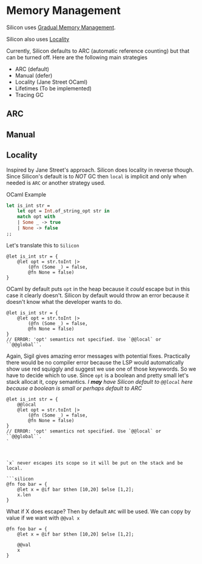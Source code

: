 # Memory Management

Silicon uses [Gradual Memory Management](https://jondgoodwin.com/pling/gmm.pdf).

Silicon also uses [Locality](https://blog.janestreet.com/oxidizing-ocaml-locality/)

Currently, Silicon defaults to ARC (automatic reference counting) but that can be turned off. Here are the following main strategies

- ARC (default)
- Manual (defer)
- Locality (Jane Street OCaml)
- Lifetimes (To be implemented)
- Tracing GC

## ARC

## Manual

## Locality

Inspired by Jane Street's approach. Silicon does locality in reverse though. Since Silicon's default is to _NOT_ GC then `local` is implicit
and only when needed is `ARC` or another strategy used.

OCaml Example

```ocaml
let is_int str =
    let opt = Int.of_string_opt str in
    match opt with
    | Some _ -> true
    | None -> false
;;
```

Let's translate this to `Silicon`

```silicon
@let is_int str = {
    @let opt = str.toInt |>
        (@fn (Some _) = false,
        @fn None = false)
}
```

OCaml by default puts `opt` in the heap because it _could_ escape but in this case it clearly doesn't. Silicon
by default would throw an error because it doesn't know what the developer wants to do.

```silicon
@let is_int str = {
    @let opt = str.toInt |>
        (@fn (Some _) = false,
        @fn None = false)
}
// ERROR: 'opt' semantics not specified. Use `@@local` or ``@@global``.
```

Again, Sigil gives amazing error messages with potential fixes. Practically there would be no compiler error because the LSP would automatically show use red squiggly and suggest we use one of those keywwords. So we have to decide which to use. Since `opt` is a boolean and pretty small let's
stack allocat it, copy semantics. _I **may** have Silicon default to `@@local` here because a boolean is small or perhaps default to ARC_

````silicon
@let is_int str = {
    @@local
    @let opt = str.toInt |>
        (@fn (Some _) = false,
        @fn None = false)
}
// ERROR: 'opt' semantics not specified. Use `@@local` or ``@@global``.
`



`x` never escapes its scope so it will be put on the stack and be local.

```silicon
@fn foo bar = {
    @let x = @if bar $then [10,20] $else [1,2];
    x.len
}
````

What if X does escape? Then by default `ARC` will be used. We can copy by value if we want with `@@val x`

```silicon
@fn foo bar = {
    @let x = @if bar $then [10,20] $else [1,2];

    @@val
    x
}
```
